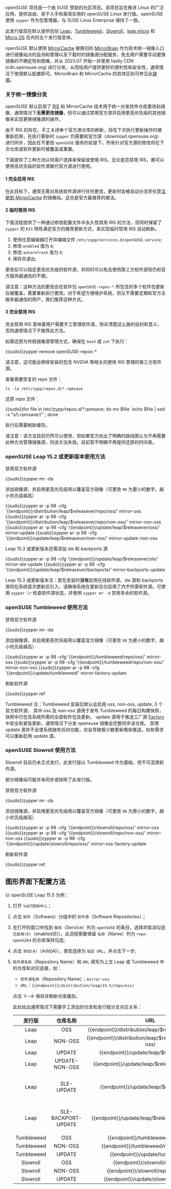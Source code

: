 openSUSE 项目是一个由 SUSE 赞助的社区项目。该项目旨在推进 Linux 的广泛应用，提供自由、易于入手和美观实用的 openSUSE Linux 发行版。openSUSE 使用 `zypper` 作为包管理器，与 SUSE Linux Enterprise 保持了一致。

此发行版现在默认提供包括 [Leap](https://get.opensuse.org/leap/)，[Tumbleweed](https://get.opensuse.org/tumbleweed/)，[Slowroll](https://en.opensuse.org/openSUSE:Slowroll)，[leap micro](https://get.opensuse.org/leapmicro) 和 [Micro OS](https://get.opensuse.org/microos/) 在内的五个发行版变体。

openSUSE 默认使用 [MirrorCache](https://zh.opensuse.org/MirrorCache) 替换旧的 [MirrorBrain](https://zh.opensuse.org/MirrorBrain) 作为技术统一镜像入口进行镜像站点的监测和管理以及下载时的镜像源分配服务，免去用户需要手动更换镜像的不确定性和困难，并从 2023.07 开始一并使用 fastly CDN (cdn.opensuse.org) 进行分发，从而给用户提供更好的便利性和安全性，通常情况下使用默认配置即可。MirrorBrain 和 MirrorCache 的具体区别可参见此[链接](https://opensuse.github.io/MirrorCache/mb_compare/)。

### 关于统一镜像分发

openSUSE 默认启用了 [RIS](https://en.opensuse.org/openSUSE:Standards_Repository_Index_Service) 和 MirrorCache 技术用于统一分发软件仓库更改和镜像，通常情况下**无需更改镜像**，但可以通过禁用官方源并启用更高优先级的其他镜像来实现更换镜像源的操作。

由于 RIS 的存在，手工关闭单个官方源仓库的刷新，将在下次执行更新操作时被重新启用，在执行更新时 `zypper` 仍需要和官方源（download.opensuse.org）进行同步，因此在不更改 `openSUSE` 服务的前提下，所有针对官方源的修改将在下次仓库或软件更新时被覆盖或重置。

下面提供了三种方法以供用户选择来保留或使用 RIS。无论是否禁用 RIS，都可以使用高优先级的软件源替代官方源进行使用。

#### 1 完全启用 RIS

在此目标下，通常无需对系统软件源进行任何更改，更新时会被自动分流至任意[注册到 MirrorCache](https://mirrors.opensuse.org) 的镜像站。这也是官方最推荐的做法。

#### 2 临时禁用 RIS

下面流程提供了一种通过修改配置文件半永久性禁用 RIS 的方法，但同时保留了 `zypper` 的 `RIS` 特性满足官方的推荐更新方式，来实现临时禁用 RIS 自动刷新。

1. 使用任意编辑器打开并编辑文件 `/etc/zypp/services.d/openSUSE.service`;
2. 修改 `enabled` 值为 `0`;
3. 修改 `autorefresh` 值为 `0`;
4. 保存并退出;

更改后可以指定更高优先级的软件源，并同时可以免去使用第三方软件源但仍和官方服务器通信的不便。

请注意：这种方法的更改会在软件包 `openSUSE-repos-*` 所包含的多个软件包更新后被覆盖，需要重新执行更改。对于希望方便维护系统，但又不需要定期和官方主服务器通信的用户，我们推荐这种方式。

#### 3 完全禁用 RIS

完全禁用 RIS 意味着用户需要手工管理软件源，除非清楚这么做的目的和意义，否则通常情况下不推荐此方法。

如需还原为传统镜像源管理方式，确保在 `bash` 或 `zsh` 下执行：

<tmpl z-lang="bash">
{{sudo}}zypper remove openSUSE-repos-*
</tmpl>

请注意，这可能会移除安装的包含 NVIDIA 等相关的使用 RIS 管理的第三方软件源。

查看需要恢复的 repo 文件：

```shell
ls -la /etc/zypp/repos.d/*.rpmsave 
```

还原 repo 文件：

<tmpl z-lang="bash">
{{sudo}}for file in /etc/zypp/repos.d/*.rpmsave; do mv $file `echo $file | sed -s "s/\.rpmsave//"`; done
</tmpl>

执行后需要刷新缓存。

请注意：该方法目前仍然可以使用，但如果官方给出了明确的路线图认为不再需要此种方法管理镜像源，则该方法失效。目前暂不明确不再提供还原的时间表。

### openSUSE Leap 15.2 或更新版本使用方法

禁用官方软件源

<tmpl z-lang="bash">
{{sudo}}zypper mr -da
</tmpl>

添加镜像源，并启用更高优先级用以覆盖官方镜像（可更改 `98` 为更小的数字，越小优先级越高）

<tmpl z-lang="bash">
{{sudo}}zypper ar -p 98 -cfg '{{endpoint}}/distribution/leap/$releasever/repo/oss/' mirror-oss
{{sudo}}zypper ar -p 98 -cfg '{{endpoint}}/distribution/leap/$releasever/repo/non-oss/' mirror-non-oss
{{sudo}}zypper ar -p 98 -cfg '{{endpoint}}/update/leap/$releasever/oss/' mirror-update
{{sudo}}zypper ar -p 98 -cfg '{{endpoint}}/update/leap/$releasever/non-oss/' mirror-update-non-oss
</tmpl>

Leap 15.3 或更新版本还需添加 sle 和 backports 源

<tmpl z-lang="bash">
{{sudo}}zypper ar -p 98 -cfg '{{endpoint}}/update/leap/$releasever/sle/' mirror-sle-update
{{sudo}}zypper ar -p 98 -cfg '{{endpoint}}/update/leap/$releasever/backports/' mirror-backports-update
</tmpl>

Leap 15.3 或更新版本注：若在安装时**没有**启用在线软件源，sle 源和 backports 源将在系统首次更新后引入，请确保系统在更新后仅启用了**六个**所需软件源。可使用 `zypper lr` 检查软件源状态，并使用 `zypper mr -d` 禁用多余的软件源。

### openSUSE Tumbleweed 使用方法

禁用官方软件源

<tmpl z-lang="bash">
{{sudo}}zypper mr -da
</tmpl>

添加镜像源，并启用更高优先级用以覆盖官方镜像（可更改 `98` 为更小的数字，越小优先级越高）

<tmpl z-lang="bash">
{{sudo}}zypper ar -p 98 -cfg '{{endpoint}}/tumbleweed/repo/oss/' mirror-oss
{{sudo}}zypper ar -p 98 -cfg '{{endpoint}}/tumbleweed/repo/non-oss/' mirror-non-oss
{{sudo}}zypper ar -p 98 -cfg '{{endpoint}}/update/tumbleweed/' mirror-factory-update
</tmpl>

刷新软件源

<tmpl z-lang="bash">
{{sudo}}zypper ref
</tmpl>

Tumbleweed 注：Tumbleweed 安装后默认会启用 oss, non-oss, update, 3 个官方软件源，
其中 oss 及 non-oss 源用于发布 Tumbleweed 的每日构建快照，快照中已包含系统所需的全部软件包及更新。
update 源用于推送工厂源 [Factory](https://build.opensuse.org/project/show/openSUSE:Factory) 中安全和紧急更新，通常情况下分发 opensuse 镜像会完整同步该仓库。
禁用 update 源并不会使系统缺失任何功能，仅会导致极少数更新晚些推送，如有需求可以重新启用 update 源。

### openSUSE Slowroll 使用方法

Slowroll 目前仍未正式发行，此发行版以 Tumbleweed 作为基础，但不可混用软件源。

部分镜像站可能并未同步或排除了此发行版。

禁用官方软件源

<tmpl z-lang="bash">
{{sudo}}zypper mr -da
</tmpl>

添加镜像源，并启用更高优先级用以覆盖官方镜像（可更改 `98` 为更小的数字，越小优先级越高）

<tmpl z-lang="bash">
{{sudo}}zypper ar -p 98 -cfg '{{endpoint}}/slowroll/repo/oss/' mirror-oss
{{sudo}}zypper ar -p 98 -cfg '{{endpoint}}/slowroll/repo/non-oss/' mirror-non-oss
{{sudo}}zypper ar -p 98 -cfg '{{endpoint}}/update/slowroll/repo/oss/' mirror-oss-factory-update
</tmpl>

刷新软件源

<tmpl z-lang="bash">
{{sudo}}zypper ref
</tmpl>

## 图形界面下配置方法

以 openSUSE Leap 15.5 为例：

1. 打开 `YaST控制中心`；
2. 点击 `软件`（Software）分组中的 `软件源`（Software Repositories）；
3. 在打开的窗口中找到 `服务`（Service）列为 `openSUSE` 的条目，选择并取消勾选 `已启用(E)`（enabled(E)）。此流程需要保留 `名称`（Name）列为 `repo-openh264` 的仓库保持勾选;
4. 点击 `添加(A)`（Add(A)），类型选择为 `指定 URL`，并点击下一步;
5. `软件源名称`（Repository Name）和 `URL` 填写为上文 Leap 或 Tumbleweed 中的仓库和对应连接，如：

    - `软件源名称`（Repository Name）：`mirror-oss`
    - `URL`：`{{endpoint}}/distribution/leap/15.5/repo/oss/`

    点击 `下一步` 保存并刷新仓库缓存。

    此处给出通常情况下需要手工添加的仓库和发行版分支对应关系：

    |发行版 | 仓库名称|URL|备注|
    |:-:|:-:|:-:|:-:|
    |Leap|OSS|<tmpl z-inline>{{endpoint}}/distribution/leap/$releasever/repo/oss/</tmpl>|-|
    |Leap|NON-OSS|<tmpl z-inline>{{endpoint}}/distribution/leap/$releasever/repo/non-oss/</tmpl>|-|
    |Leap|UPDATE|<tmpl z-inline>{{endpoint}}/update/leap/$releasever/oss/</tmpl>|-|
    |Leap|UPDATE-NON-OSS|<tmpl z-inline>{{endpoint}}/update/leap/$releasever/non-oss/</tmpl>|-|
    |Leap|SLE-UPDATE|<tmpl z-inline>{{endpoint}}/update/leap/$releasever/sle/</tmpl>|仅使用 Backport 时需要添加|
    |Leap|SLE-BACKPORT-UPDATE|<tmpl z-inline>{{endpoint}}/update/leap/$releasever/backports/</tmpl>|仅使用 Backport 时需要添加|
    |Tumbleweed|OSS|<tmpl z-inline>{{endpoint}}/tumbleweed/repo/oss/</tmpl>|-|
    |Tumbleweed|NON-OSS|<tmpl z-inline>{{endpoint}}/tumbleweed/repo/non-oss/</tmpl>|-|
    |Tumbleweed|UPDATE|<tmpl z-inline>{{endpoint}}/update/tumbleweed/</tmpl>|-|
    |Slowroll|OSS|<tmpl z-inline>{{endpoint}}/slowroll/repo/oss/</tmpl>|-|
    |Slowroll|NON-OSS|<tmpl z-inline>{{endpoint}}/slowroll/repo/non-oss/</tmpl>|-|
    |Slowroll|UPDATE|<tmpl z-inline>{{endpoint}}/update/slowroll/repo/oss/</tmpl>|-|
